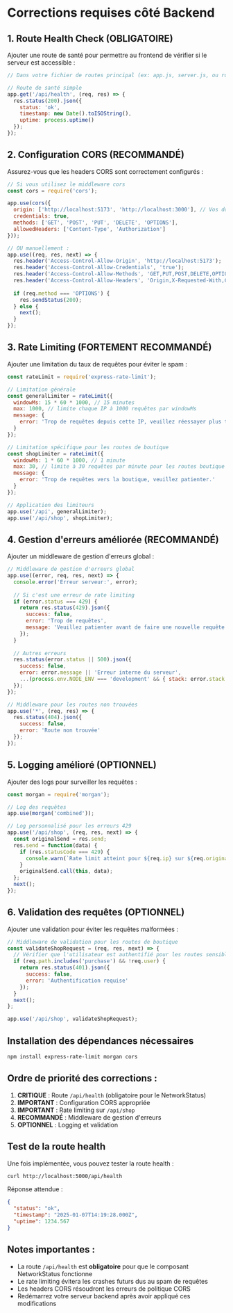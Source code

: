# Corrections requises côté Backend

## 1. Route Health Check (OBLIGATOIRE)

Ajouter une route de santé pour permettre au frontend de vérifier si le serveur est accessible :

```javascript
// Dans votre fichier de routes principal (ex: app.js, server.js, ou routes/index.js)

// Route de santé simple
app.get('/api/health', (req, res) => {
  res.status(200).json({
    status: 'ok',
    timestamp: new Date().toISOString(),
    uptime: process.uptime()
  });
});
```

## 2. Configuration CORS (RECOMMANDÉ)

Assurez-vous que les headers CORS sont correctement configurés :

```javascript
// Si vous utilisez le middleware cors
const cors = require('cors');

app.use(cors({
  origin: ['http://localhost:5173', 'http://localhost:3000'], // Vos domaines frontend
  credentials: true,
  methods: ['GET', 'POST', 'PUT', 'DELETE', 'OPTIONS'],
  allowedHeaders: ['Content-Type', 'Authorization']
}));

// OU manuellement :
app.use((req, res, next) => {
  res.header('Access-Control-Allow-Origin', 'http://localhost:5173');
  res.header('Access-Control-Allow-Credentials', 'true');
  res.header('Access-Control-Allow-Methods', 'GET,PUT,POST,DELETE,OPTIONS');
  res.header('Access-Control-Allow-Headers', 'Origin,X-Requested-With,Content-Type,Accept,Authorization');
  
  if (req.method === 'OPTIONS') {
    res.sendStatus(200);
  } else {
    next();
  }
});
```

## 3. Rate Limiting (FORTEMENT RECOMMANDÉ)

Ajouter une limitation du taux de requêtes pour éviter le spam :

```javascript
const rateLimit = require('express-rate-limit');

// Limitation générale
const generalLimiter = rateLimit({
  windowMs: 15 * 60 * 1000, // 15 minutes
  max: 1000, // limite chaque IP à 1000 requêtes par windowMs
  message: {
    error: 'Trop de requêtes depuis cette IP, veuillez réessayer plus tard.'
  }
});

// Limitation spécifique pour les routes de boutique
const shopLimiter = rateLimit({
  windowMs: 1 * 60 * 1000, // 1 minute
  max: 30, // limite à 30 requêtes par minute pour les routes boutique
  message: {
    error: 'Trop de requêtes vers la boutique, veuillez patienter.'
  }
});

// Application des limiteurs
app.use('/api', generalLimiter);
app.use('/api/shop', shopLimiter);
```

## 4. Gestion d'erreurs améliorée (RECOMMANDÉ)

Ajouter un middleware de gestion d'erreurs global :

```javascript
// Middleware de gestion d'erreurs global
app.use((error, req, res, next) => {
  console.error('Erreur serveur:', error);
  
  // Si c'est une erreur de rate limiting
  if (error.status === 429) {
    return res.status(429).json({
      success: false,
      error: 'Trop de requêtes',
      message: 'Veuillez patienter avant de faire une nouvelle requête'
    });
  }
  
  // Autres erreurs
  res.status(error.status || 500).json({
    success: false,
    error: error.message || 'Erreur interne du serveur',
    ...(process.env.NODE_ENV === 'development' && { stack: error.stack })
  });
});

// Middleware pour les routes non trouvées
app.use('*', (req, res) => {
  res.status(404).json({
    success: false,
    error: 'Route non trouvée'
  });
});
```

## 5. Logging amélioré (OPTIONNEL)

Ajouter des logs pour surveiller les requêtes :

```javascript
const morgan = require('morgan');

// Log des requêtes
app.use(morgan('combined'));

// Log personnalisé pour les erreurs 429
app.use('/api/shop', (req, res, next) => {
  const originalSend = res.send;
  res.send = function(data) {
    if (res.statusCode === 429) {
      console.warn(`Rate limit atteint pour ${req.ip} sur ${req.originalUrl}`);
    }
    originalSend.call(this, data);
  };
  next();
});
```

## 6. Validation des requêtes (OPTIONNEL)

Ajouter une validation pour éviter les requêtes malformées :

```javascript
// Middleware de validation pour les routes de boutique
const validateShopRequest = (req, res, next) => {
  // Vérifier que l'utilisateur est authentifié pour les routes sensibles
  if (req.path.includes('purchase') && !req.user) {
    return res.status(401).json({
      success: false,
      error: 'Authentification requise'
    });
  }
  next();
};

app.use('/api/shop', validateShopRequest);
```

## Installation des dépendances nécessaires

```bash
npm install express-rate-limit morgan cors
```

## Ordre de priorité des corrections :

1. **CRITIQUE** : Route `/api/health` (obligatoire pour le NetworkStatus)
2. **IMPORTANT** : Configuration CORS appropriée
3. **IMPORTANT** : Rate limiting sur `/api/shop`
4. **RECOMMANDÉ** : Middleware de gestion d'erreurs
5. **OPTIONNEL** : Logging et validation

## Test de la route health

Une fois implémentée, vous pouvez tester la route health :

```bash
curl http://localhost:5000/api/health
```

Réponse attendue :
```json
{
  "status": "ok",
  "timestamp": "2025-01-07T14:19:28.000Z",
  "uptime": 1234.567
}
```

## Notes importantes :

- La route `/api/health` est **obligatoire** pour que le composant NetworkStatus fonctionne
- Le rate limiting évitera les crashes futurs dus au spam de requêtes
- Les headers CORS résoudront les erreurs de politique CORS
- Redémarrez votre serveur backend après avoir appliqué ces modifications

